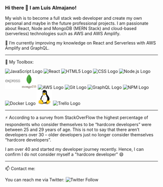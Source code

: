 ### Hi there 👋 I am Luis Almajano!

My wish is to become a full stack web developer and create my own personal and maybe in the future professional projects. I am passionate about React, Node and MongoDB (MERN Stack) and cloud-based (serverless) technologies such as AWS and AWS Amplify.


<!--
**LuisAlmajano/LuisAlmajano** is a ✨ _special_ ✨ repository because its `README.md` (this file) appears on your GitHub profile.

Here are some ideas to get you started:

- 🔭 I’m currently working on ...
- 🌱 I’m currently learning ...
- 👯 I’m looking to collaborate on ...
- 🤔 I’m looking for help with ...
- 💬 Ask me about ...
- 😄 Pronouns: ...
- ⚡ Fun fact: ...
-->

🌱 I’m currently improving my knowledge on React and Serverless with AWS Amplify and GraphQL. 



---

🧰 My Toolbox:

<img src="https://cdn.worldvectorlogo.com/logos/logo-javascript.svg" alt="JavaScript Logo" width="50" height="50"/> <img src="https://cdn.worldvectorlogo.com/logos/react-2.svg" alt="React" width="50" height="50"/>  <img src="https://cdn.worldvectorlogo.com/logos/html5.svg" alt="HTML5 Logo" width="50" height="50"/> <img src="https://cdn.worldvectorlogo.com/logos/css3.svg" alt="CSS Logo" width="50" height="50"/> <img src="https://cdn.worldvectorlogo.com/logos/nodejs-1.svg" alt="Node.js Logo" width="50" height="50"/> <img src="https://github.com/devicons/devicon/blob/master/icons/express/express-original-wordmark.svg" alt="Express Logo" width="50" height="50"/> <img src="https://github.com/devicons/devicon/blob/master/icons/mongodb/mongodb-original-wordmark.svg" alt="MongoDB Logo" width="50" height="50"/> <img src="https://cdn.worldvectorlogo.com/logos/aws-2.svg" alt="AWS Logo" width="50" height="50"/> <img src="https://cdn.worldvectorlogo.com/logos/git.svg" alt="Git Logo" width="50" height="50"/> <img src="https://cdn.worldvectorlogo.com/logos/graphql.svg" alt="GraphQL Logo" width="50" height="50"/> <img src="https://cdn.worldvectorlogo.com/logos/npm.svg" alt="NPM Logo" width="50" height="50"/> <img src="https://cdn.worldvectorlogo.com/logos/docker.svg" alt="Docker Logo" width="50" height="50"/> <img src="https://github.com/devicons/devicon/blob/master/icons/linux/linux-original.svg" alt="Linux Logo" width="50" height="50"/>  <img src="https://cdn.worldvectorlogo.com/logos/trello.svg" alt="Trello Logo" width="50" height="50"/> 

---

⚡ According to a survey from StackOverFlow the highest percentage of respondents who consider themselves to be “hardcore developers” were between 25 and 29 years of age. This is not to say that there aren’t developers over 30 – older developers just no longer consider themselves “hardcore developers”. 

I am over 40 and started my developer journey recently. Hence, I can confirm I do not consider myself a "hardcore developer" 😄

---

📫 Contact me:

You can reach me via Twitter: 
![Twitter Follow](https://img.shields.io/twitter/follow/luisalma?style=social)

<!--
## &#x1f4c8; My GitHub Stats

[![Top Langs](https://github-readme-stats.vercel.app/api/top-langs/?username=LuisAlmajano&hide=java,css&theme=radical)](https://github.com/anuraghazra/github-readme-stats)

[![My GitHub stats](https://github-readme-stats.vercel.app/api?username=LuisAlmajano&theme=radical)](https://github.com/anuraghazra/github-readme-stats)

-->

